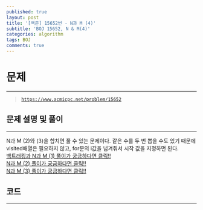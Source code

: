 ```yaml
---
published: true
layout: post
title: '[백준] 15652번 - N과 M (4)'
subtitle: 'BOJ 15652, N & M(4)'
categories: algorithm
tags: BOJ
comments: true
---
```

# **문제**
---
> [`https://www.acmicpc.net/problem/15652`](https://www.acmicpc.net/problem/15652)

## **문제 설명 및 풀이**
---
N과 M (2)와 (3)을 합치면 풀 수 있는 문제이다. 같은 수를 두 번 뽑을 수도 있기 때문에 visited배열은 필요하지 않고, for문의 i값을 넘겨줘서 시작 값을 지정하면 된다.  
[백트래킹과 N과 M (1) 풀이가 궁금하다면 클릭!!](https://sundongkim-dev.github.io/algorithm/2021/01/03/algorithm-BOJ-N&M/)  
[N과 M (2) 풀이가 궁금하다면 클릭!!](https://sundongkim-dev.github.io/algorithm/2021/01/09/algorithm-BOJ-N&M(2)/)  
[N과 M (3) 풀이가 궁금하다면 클릭!!](https://sundongkim-dev.github.io/algorithm/2021/01/09/algorithm-BOJ-N&M(3)/)  

## **코드**
---
<script src="https://gist.github.com/sundongkim-dev/efe05b198a27d4ea280262566777940a.js"></script>
